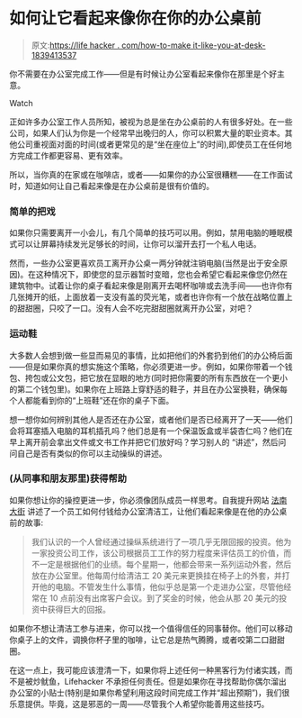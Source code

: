 # 如何让它看起来像你在你的办公桌前

> 原文:[https://life hacker . com/how-to-make it-like-you-at-desk-1839413537](https://lifehacker.com/how-to-make-it-look-like-youre-at-your-desk-1839413537)

你不需要在办公室完成工作——但是有时候让办公室看起来像你在那里是个好主意。

Watch

正如许多办公室工作人员所知，被视为总是坐在办公桌前的人有很多好处。在一些公司，如果人们认为你是一个经常早出晚归的人，你可以积累大量的职业资本。其他公司重视面对面的时间(或者更常见的是“坐在座位上”的时间),即使员工在任何地方完成工作都更容易、更有效率。

所以，当你真的在家或在咖啡店，或者——如果你的办公室很糟糕——在工作面试时，知道如何让自己看起来像是在办公桌前是很有价值的。

### 简单的把戏

如果你只需要离开一小会儿，有几个简单的技巧可以用。例如，禁用电脑的睡眠模式可以让屏幕持续发光足够长的时间，让你可以溜开去打一个私人电话。

然而，一些办公室更喜欢员工离开办公桌一两分钟就注销电脑(当然是出于安全原因)。在这种情况下，即使您的显示器暂时变暗，您也会希望它看起来像您仍然在建筑物中。试着让你的桌子看起来像是刚离开去喝杯咖啡或去洗手间——也许你有几张摊开的纸，上面放着一支没有盖的荧光笔，或者也许你有一个放在战略位置上的甜甜圈，只咬了一口。没有人会不吃完甜甜圈就离开办公室，对吧？

### 运动鞋

大多数人会想到做一些显而易见的事情，比如把他们的外套扔到他们的办公椅后面——但是如果你真的想实施这个策略，你必须更进一步。例如，如果你带着一个钱包、挎包或公文包，把它放在显眼的地方(同时把你需要的所有东西放在一个更小的第二个钱包里)。如果你在上班路上穿舒适的鞋子，并且在办公室换鞋，确保每个人都能看到你的“上班鞋”还在你的桌子下面。

想一想你如何辨别其他人是否还在办公室，或者他们是否已经离开了一天——他们会将耳塞插入电脑的耳机插孔吗？他们总是有一个保温饭盒或半袋杏仁吗？他们在早上离开前会拿出文件或文书工作并把它们放好吗？学习别人的
“讲述”，然后问问自己是否有类似的你可以主动操纵的讲述。

### (从同事和朋友那里)获得帮助

如果你想让你的操控更进一步，你必须像团队成员一样思考。自我提升网站 [法南大街](https://fs.blog/2019/09/externalities-why-we-can-never-do-one-thing/) 讲述了一个员工如何付钱给办公室清洁工，让他们看起来像是在他的办公桌前的故事:

> 我们认识的一个人曾经通过操纵系统进行了一项几乎无限回报的投资。他为一家投资公司工作，该公司根据员工工作的努力程度来评估员工的价值，而不一定是根据他们的业绩。每个星期一，他都会带来一系列运动外套，然后放在办公室里。他每周付给清洁工 20 美元来更换挂在椅子上的外套，并打开他的电脑。不管发生什么事情，他似乎总是第一个走进办公室，尽管他经常在 10 点前没有出席客户会议。到了奖金的时候，他会从那 20 美元的投资中获得巨大的回报。

如果你不想让清洁工参与进来，你可以找一个值得信任的同事替你。他们可以移动你桌子上的文件，调换你杯子里的咖啡，让它总是热气腾腾，或者咬第二口甜甜圈。

在这一点上，我可能应该澄清一下，如果你将上述任何一种黑客行为付诸实践，而不是被炒鱿鱼，Lifehacker 不承担任何责任。但是如果你在寻找帮助你偶尔溜出办公室的小贴士(特别是如果你希望利用这段时间完成工作并“超出预期”)，我们很乐意提供。毕竟，这是邪恶的一周——尽管我个人希望你能善用这些技巧。